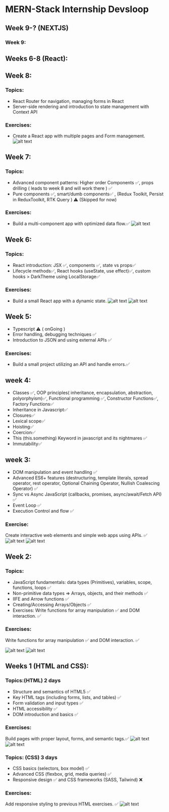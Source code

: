 ﻿
# MERN-Stack Internship Devsloop
## Week 9-? (NEXTJS)
### Week 9:


## Weeks 6-8 (React):
## Week 8:
### Topics:
- React Router for navigation, managing forms in React
- Server-side rendering and introduction to state management with Context API
### Exercises:
- Create a React app with multiple pages and Form management.
![alt text](./assets/UseRef.gif)
## Week 7:
### Topics:
- Advanced component patterns: Higher order Components ✅, props drilling ( leads to week 8 and will work there ) ✅
- Pure components ✅, smart/dumb components✅ , (Redux Toolkit, Persist in ReduxToolkit, RTK Query ) ⚠️ (Skipped for now)
### Exercises:
- Build a multi-component app with optimized data flow.✅
![alt text](./assets/TaskManager.gif)
## Week 6:
### Topics:
- React introduction: JSX ✅, components ✅, state vs props✅
- Lifecycle methods✅, React hooks (useState, use effect)✅, custom hooks > DarkTheme using LocalStorage✅
### Exercises:
- Build a small React app with a dynamic state.
![alt text](./assets/useStateForm.gif)
![alt text](./assets/useStateLikeButton.gif)

## Week 5:
- Typescript ⚠️ ( onGoing )
- Error handling, debugging techniques ✅
- Introduction to JSON and using external APIs ✅
### Exercises:
- Build a small project utilizing an API and handle errors.✅

## week 4:
- Classes ✅, OOP principles( inheritance,  encapsulation, abstraction, polyorphyism)✅, Functional programming ✅, Constructor Functions✅, Factory Functions✅
- Inheritance in Javascript✅
- Closures✅
- Lexical scope✅
- Hoisting✅
- Coercion✅
- This (this.something)   Keyword in javascript and its nightmares ✅
- Immutability✅

## week 3:
- DOM manipulation and event handling ✅
- Advanced ES6+ features (destructuring, template literals, spread operator, rest operator, Optional Chaining Operator, Nullish Coalescing Operator) ✅
- Sync vs Async JavaScript (callbacks, promises, async/await/Fetch API) ✅
- Event Loop ✅
- Execution Control and flow ✅
### Exercise:
 Create interactive web elements and simple web apps using APIs. ✅
![alt text](./assets/Pokemons.gif)
![alt text](./assets/hackingsimulator.gif)


## Week 2:
### Topics:
- JavaScript fundamentals: data types (Primitives), variables, scope, functions, loops ✅
- Non-primitive data types => Arrays, objects, and their methods ✅
- IIFE and Arrow functions ✅
- Creating/Accessing Arrays/Objects ✅
- Exercises: Write functions for array manipulation ✅ and DOM interaction. ✅
### Exercises:
Write functions for array manipulation ✅ and DOM interaction. ✅

![alt text](./assets/YoutubeCard.png)
![alt text](./assets/ColorBoxes.gif)


## Weeks 1 (HTML and CSS):
### Topics:(HTML) 2 days
- Structure and semantics of HTML5 ✅
- Key HTML tags (including forms, lists, and tables) ✅
- Form validation and input types ✅
- HTML accessibility ✅
- DOM introduction and basics ✅
### Exercises:
 Build pages with proper layout, forms, and semantic tags.✅
 ![alt text](./assets/Login.png)
 ![alt text](./assets/SimpleNav.png)

### Topics: (CSS) 3 days
- CSS basics (selectors, box model) ✅
- Advanced CSS (flexbox, grid, media queries) ✅
- Responsive design ✅ and CSS frameworks (SASS, Tailwind) ❌
 ### Exercises:
 Add responsive styling to previous HTML exercises. ✅
 ![alt text](./assets/Rewritelygif.gif)
 
